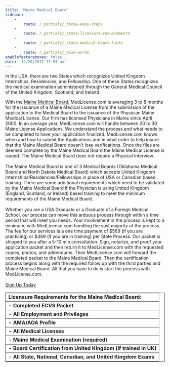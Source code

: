 ```yaml
---
title: 'Maine Medical Board'
sidebar:
    -
        route: /_partials/_three-easy-steps
    -
        route: /_partials/_state-licensure-requirements
    -
        route: /_partials/_state-medical-board-links
    -
        route: /_partials/_wise-words
enablefeatureboxes: false
date: '12/20/2017 11:53 am'
---
```


<p class="c3">In the USA, there are two States which recognizes United Kingdom Internships, Residencies, and Fellowship. One of these States recognizes the medical examination administered through the General Medical Council of the United Kingdom, Scotland, and Ireland.</p>
<p class="c3">With the&nbsp;<a href="https://medlicense.com/">Maine Medical Board</a>, MedLicense.com is averaging 3 to 8 months for the issuance of a Maine Medical License from the submission of the application to the Medical Board to the issuance of the Physician Maine Medical License. Our firm has licensed Physicians in Maine since April 2000. In an average year, MedLicense.com will handle between 20 to 30 Maine License Applications. We understand the process and what needs to be completed to have your application finalized. MedLicense.com knows when and how to submit the Applications and in what order to help insure that the Maine Medical Board doesn't lose verifications. Once the files are deemed complete by the Maine Medical Board the Maine Medical License is issued. The Maine Medical Board does not require a Physical Interview.&nbsp;<br /><br />The Maine Medical Board is one of 3 Medical Boards (Oklahoma Medical Board and North Dakota Medical Board) which accepts United Kingdom Internships/Residencies/Fellowships in place of USA or Canadian based training. There are some additional requirements which need to be validated by the Maine Medical Board if the Physician is using United Kingdom (England, Scotland, or Ireland) based training to meet the minimum requirements of the Maine Medical Board.&nbsp;<br /><br />Whether you are a USA Graduate or a Graduate of a Foreign Medical School, our process can move this arduous process through within a time period that will meet you needs. Your involvement in the process is kept to a minimum, with MedLicense.com handling the vast majority of the process. The fee for our services is a one time payment of $569 (if you are practicing) or $469 (if you are in training) per State Process. Our packet is shipped to you after a 5-10 min consultation. Sign, notarize, and proof your application packet and then return it to MedLicense.com with the requested copies, photos, and addendums. Then MedLicense.com will forward the completed packet to the Maine Medical Board. Then the certification process begins along with the required follow up with the third parties and Maine Medical Board. All that you have to do is start the process with MedLicense.com.&nbsp;<br /><br /><a class="c2" href="https://medlicense.com/purchase.html">Sign Up Today</a></p>
<table border="1" width="90%">
<tbody>
<tr>
<td><strong><span class="c4">Licensure Requirements for the&nbsp;Maine Medical Board:</span></strong></td>
</tr>
<tr>
<td><strong><span class="c4">- Completed FCVS Packet</span></strong></td>
</tr>
<tr>
<td><strong><span class="c4">- All Employment and Privileges</span></strong></td>
</tr>
<tr>
<td><strong><span class="c4">- AMA/AOA Profile</span></strong></td>
</tr>
<tr>
<td><strong><span class="c4">- All Medical Licenses</span></strong></td>
</tr>
<tr>
<td><strong><span class="c4">- Maine Medical Examination (required)</span></strong></td>
</tr>
<tr>
<td><strong><span class="c4">- Board Certification from United Kingdom (if trained in UK)</span></strong></td>
</tr>
<tr>
<td><strong><span class="c4">- All State, National, Canadian, and United Kingdom Exams</span></strong></td>
</tr>
</tbody>
</table>